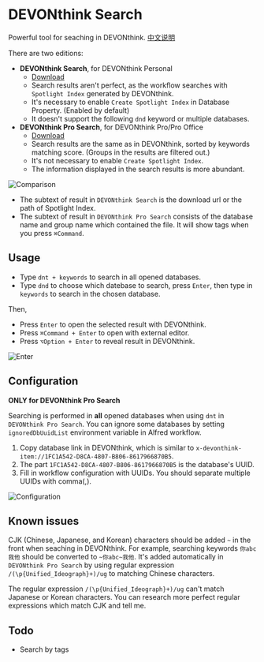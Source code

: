 
# DEVONthink Search

Powerful tool for seaching in DEVONthink. [中文说明](https://github.com/mpco/AlfredWorkflow-DEVONthink-Search/blob/master/README_CN.md)

There are two editions:

- **DEVONthink Search**, for DEVONthink Personal
    - [Download](https://github.com/mpco/AlfredWorkflow-DEVONthink-Search/releases/download/3.0/DEVONthink.Search.alfredworkflow)
    - Search results aren't perfect, as the workflow searches with `Spotlight Index` generated by DEVONthink.
    - It's necessary to enable `Create Spotlight Index` in Database Property. (Enabled by default)
    - It doesn't support the following `dnd` keyword or multiple databases.
- **DEVONthink Pro Search**, for DEVONthink Pro/Pro Office
    - [Download](https://github.com/mpco/AlfredWorkflow-DEVONthink-Search/releases)
    - Search results are the same as in DEVONthink, sorted by keywords matching score. (Groups in the results are filtered out.)
    - It's not necessary to enable `Create Spotlight Index`.
    - The information displayed in the search results is more abundant.

![Comparison](https://user-images.githubusercontent.com/3690653/48790858-3f872c00-ed2b-11e8-8ae6-683ce19cc597.png)

- The subtext of result in `DEVONthink Search` is the download url or the path of Spotlight Index.
- The subtext of result in `DEVONthink Pro Search` consists of the database name and group name which contained the file. It will show tags when you press `⌘Command`.


## Usage

- Type `dnt + keywords` to search in all opened databases. 
- Type `dnd` to choose which datebase to search, press `Enter`, then type in `keywords` to search in the chosen database. 

Then,

- Press `Enter` to open the selected result with DEVONthink.
- Press `⌘Command + Enter` to open with external editor. 
- Press `⌥Option + Enter` to reveal result in DEVONthink.

![Enter](https://user-images.githubusercontent.com/3690653/48790940-73625180-ed2b-11e8-89dc-6bf4f6b9e72a.png)

## Configuration

**ONLY for DEVONthink Pro Search**

Searching is performed in **all** opened databases when using `dnt` in `DEVONthink Pro Search`. You can ignore some databases by setting `ignoredDbUuidList` environment variable in Alfred workflow.

1. Copy database link in DEVONthink, which is similar to `x-devonthink-item://1FC1A542-D8CA-4807-B806-8617966870B5`.
2. The part `1FC1A542-D8CA-4807-B806-8617966870B5` is the database's UUID.
3. Fill in workflow configuration with UUIDs. You should separate multiple UUIDs with comma(,).

![Configuration](https://user-images.githubusercontent.com/3690653/48790986-9987f180-ed2b-11e8-8f64-846d96fd26b9.png)

## Known issues

CJK (Chinese, Japanese, and Korean) characters should be added `~` in the front when seaching in DEVONthink. For example, searching keywords `你abc我他` should be converted to `~你abc~我他`. It's added automatically in `DEVONthink Pro Search` by using regular expression `/(\p{Unified_Ideograph}+)/ug` to matching Chinese characters.

The regular expression `/(\p{Unified_Ideograph}+)/ug` can't match Japanese or Korean characters. You can research more perfect regular expressions which match CJK and tell me.

## Todo

- Search by tags